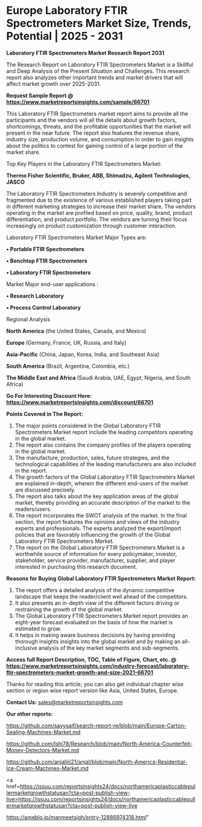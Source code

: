 # Europe Laboratory FTIR Spectrometers Market Size, Trends, Potential | 2025 - 2031

<strong>Laboratory FTIR Spectrometers Market Research Report 2031</strong>

The Research Report on Laboratory FTIR Spectrometers Market is a Skillful and Deep Analysis of the Present Situation and Challenges. This research report also analyzes other important trends and market drivers that will affect market growth over 2025-2031.

<strong>Request Sample Report @ <a href=https://www.marketreportsinsights.com/sample/66701>https://www.marketreportsinsights.com/sample/66701</a></strong>

This Laboratory FTIR Spectrometers market report aims to provide all the participants and the vendors will all the details about growth factors, shortcomings, threats, and the profitable opportunities that the market will present in the near future. The report also features the revenue share, industry size, production volume, and consumption in order to gain insights about the politics to contest for gaining control of a large portion of the market share.

Top Key Players in the Laboratory FTIR Spectrometers Market:

<strong>Thermo Fisher Scientific, Bruker, ABB, Shimadzu, Agilent Technologies, JASCO</strong>

The Laboratory FTIR Spectrometers Industry is severely competitive and fragmented due to the existence of various established players taking part in different marketing strategies to increase their market share. The vendors operating in the market are profiled based on price, quality, brand, product differentiation, and product portfolio. The vendors are turning their focus increasingly on product customization through customer interaction.

Laboratory FTIR Spectrometers Market Major Types are:

<strong>• Portable FTIR Spectrometers

• Benchtop FTIR Spectrometers

• Laboratory FTIR Spectrometers</strong>

Market Major end-user applications :

<strong>• Research Laboratory

• Process Control Laboratory</strong>

Regional Analysis

</u><strong><b>North America</b></strong> (the United States, Canada, and Mexico)

<strong><b>Europe </b></strong>(Germany, France, UK, Russia, and Italy)

<strong><b>Asia-Pacific</b></strong> (China, Japan, Korea, India, and Southeast Asia)

<strong><b>South America</b></strong> (Brazil, Argentina, Colombia, etc.)

<strong><b>The Middle East and Africa</b></strong> (Saudi Arabia, UAE, Egypt, Nigeria, and South Africa)

<strong>Go For Interesting Discount Here: <a href=https://www.marketreportsinsights.com/discount/66701>https://www.marketreportsinsights.com/discount/66701</a></strong>

<strong>Points Covered in The Report:</strong>
<ol>
  <li>The major points considered in the Global Laboratory FTIR Spectrometers Market report include the leading competitors operating in the global market.</li>
  <li>The report also contains the company profiles of the players operating in the global market.</li>
  <li>The manufacture, production, sales, future strategies, and the technological capabilities of the leading manufacturers are also included in the report.</li>
  <li>The growth factors of the Global Laboratory FTIR Spectrometers Market are explained in-depth, wherein the different end-users of the market are discussed precisely.</li>
  <li>The report also talks about the key application areas of the global market, thereby providing an accurate description of the market to the readers/users.</li>
  <li>The report incorporates the SWOT analysis of the market. In the final section, the report features the opinions and views of the industry experts and professionals. The experts analyzed the export/import policies that are favorably influencing the growth of the Global Laboratory FTIR Spectrometers Market.</li>
  <li>The report on the Global Laboratory FTIR Spectrometers Market is a worthwhile source of information for every policymaker, investor, stakeholder, service provider, manufacturer, supplier, and player interested in purchasing this research document.</li>
</ol>
<strong>Reasons for Buying Global Laboratory FTIR Spectrometers Market Report:</strong>

<ol>
  <li>The report offers a detailed analysis of the dynamic competitive landscape that keeps the reader/client well ahead of the competitors.</li>
  <li>It also presents an in-depth view of the different factors driving or restraining the growth of the global market.</li>
  <li>The Global Laboratory FTIR Spectrometers Market report provides an eight-year forecast evaluated on the basis of how the market is estimated to grow.</li>
  <li>It helps in making aware business decisions by having providing thorough insights insights into the global market and by making an all-inclusive analysis of the key market segments and sub-segments.</li>
</ol>
<strong>Access full Report Description, TOC, Table of Figure, Chart, etc. @ <a href=https://www.marketreportsinsights.com/industry-forecast/laboratory-ftir-spectrometers-market-growth-and-size-2021-66701>https://www.marketreportsinsights.com/industry-forecast/laboratory-ftir-spectrometers-market-growth-and-size-2021-66701</a></strong>


Thanks for reading this article; you can also get individual chapter wise section or region wise report version like Asia, United States, Europe.

<strong>Contact Us:</strong>
sales@marketreportsinsights.com

<strong>Our other reports:</strong>

<a href=https://github.com/sayysaif/search-report-re/blob/main/Europe-Carton-Sealing-Machines-Market.md>https://github.com/sayysaif/search-report-re/blob/main/Europe-Carton-Sealing-Machines-Market.md</a>

<a href=https://github.com/Ishi78/Research/blob/main/North-America-Counterfeit-Money-Detectors-Market.md>https://github.com/Ishi78/Research/blob/main/North-America-Counterfeit-Money-Detectors-Market.md</a>

<a href=https://github.com/anjaliiii21/anjal/blob/main/North-America-Residential-Ice-Cream-Machines-Market.md>https://github.com/anjaliiii21/anjal/blob/main/North-America-Residential-Ice-Cream-Machines-Market.md</a>

<a href=https://issuu.com/reportsinsights24/docs/northamericaplasticcablepullermarketgrowthstatusan?cta=post-publish-view-live>https://issuu.com/reportsinsights24/docs/northamericaplasticcablepullermarketgrowthstatusan?cta=post-publish-view-live</a>

<a href=https://ameblo.jp/manmeetsigh/entry-12886974318.html>https://ameblo.jp/manmeetsigh/entry-12886974318.html</a>"
